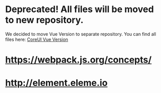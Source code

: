 # Deprecated! All files will be moved to new repository.

We decided to move Vue Version to separate repository. You can find all files here: [CoreUI Vue Version](https://github.com/mrholek/CoreUI-Vue)

# https://webpack.js.org/concepts/
# http://element.eleme.io

